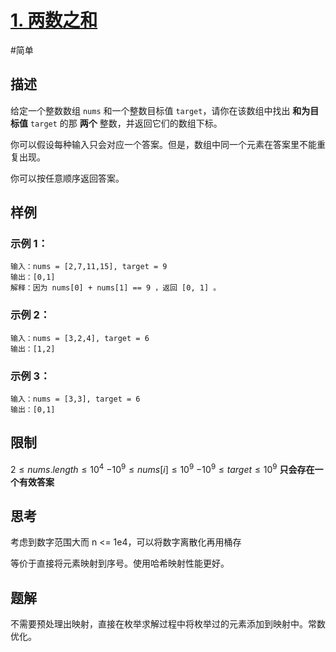 # [1. 两数之和](https://leetcode.cn/problems/two-sum/)
#简单

## 描述
给定一个整数数组 `nums` 和一个整数目标值 `target`，请你在该数组中找出 **和为目标值** `target`  的那 **两个** 整数，并返回它们的数组下标。

你可以假设每种输入只会对应一个答案。但是，数组中同一个元素在答案里不能重复出现。

你可以按任意顺序返回答案。

## 样例
### 示例 1：
```
输入：nums = [2,7,11,15], target = 9
输出：[0,1]
解释：因为 nums[0] + nums[1] == 9 ，返回 [0, 1] 。
```
### 示例 2：
```
输入：nums = [3,2,4], target = 6
输出：[1,2]
```
### 示例 3：
```
输入：nums = [3,3], target = 6
输出：[0,1]
```

## 限制
$2 \le nums.length \le 10^4$
$-10^9 \le nums[i] \le 10^9$
$-10^9 \le target \le 10^9$
**只会存在一个有效答案**

## 思考
考虑到数字范围大而 n <= 1e4，可以将数字离散化再用桶存

等价于直接将元素映射到序号。使用哈希映射性能更好。

## 题解
不需要预处理出映射，直接在枚举求解过程中将枚举过的元素添加到映射中。常数优化。